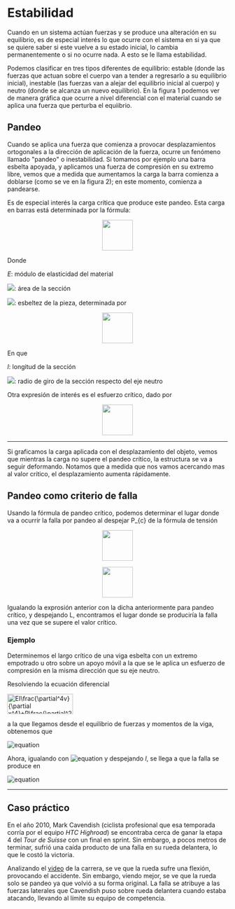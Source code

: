 # Estabilidad
Cuando en un sistema actúan fuerzas y se produce una alteración en su equilibrio, es de especial interés lo que ocurre con el sistema en si ya que 
se quiere saber si este vuelve a su estado inicial, lo cambia permanentemente o si no ocurre nada. A esto se le llama estabilidad. 

Podemos clasificar en tres tipos diferentes de equilibrio: estable (donde las fuerzas que actuan sobre el cuerpo van a tender a regresarlo a su equilibrio inicial), 
inestable (las fuerzas van a alejar del equilibrio inicial al cuerpo) y neutro (donde se alcanza un nuevo equilibrio). En la figura 1 podemos ver de manera gráfica 
que ocurre a nivel diferencial con el material cuando se aplica una fuerza que perturba el equiibrio.

## Pandeo
Cuando se aplica una fuerza que comienza a provocar desplazamientos ortogonales a la dirección de aplicación de la fuerza, ocurre un fenómeno llamado "pandeo" o 
inestabilidad. Si tomamos por ejemplo una barra esbelta apoyada, y aplicamos una fuerza de compresión en su extremo libre, vemos que a medida que aumentamos la carga la 
barra comienza a doblarse (como se ve en la figura 2); en este momento, comienza a pandearse.

Es de especial interés la carga crítica que produce este pandeo. Esta carga en barras está
 determinada por la fórmula:
 
<p align="center">
 <img src="https://render.githubusercontent.com/render/math?math=P_{c}=\frac{\pi^{2}E\Omega}{\lambda^{2}}" width="70" height="70">
</p>

Donde

_E_: módulo de elasticidad del material

<img src="https://render.githubusercontent.com/render/math?math=\Omega">: área de la sección

<img src="https://render.githubusercontent.com/render/math?math=\lambda">: esbeltez de la pieza, determinada por

<p align="center">
  <img src="https://render.githubusercontent.com/render/math?math=\lambda=\frac{l}{I_{min}}" width="70" height="70">
</p>

En que

_l_: longitud de la sección

<img src="https://render.githubusercontent.com/render/math?math=I_{min}">: radio de giro de la sección respecto del eje neutro

Otra expresión de interés es el esfuerzo crítico, dado por

<p align="center">
  <img src="https://render.githubusercontent.com/render/math?math=\sigma_{c}=\frac{P_{c}}{\Omega}" width="70" height="70">
</p>

-----------

Si graficamos la carga aplicada con el desplazamiento del objeto, vemos que mientras la carga no supere el pandeo crítico, la estructura se 
va a seguir deformando. Notamos que a medida que nos vamos acercando mas al valor crítico, el desplazamiento aumenta rápidamente.

## Pandeo como criterio de falla

Usando la fórmula de pandeo crítico, podemos determinar el lugar donde va a ocurrir la falla por pandeo al despejar P_{c} de la fórmula de tensión


<p align="center">
  <img src="https://render.githubusercontent.com/render/math?math=\sigma_{Y}=\frac{P_{c}}{A}" width="70" height="70">
</p>

<p align="center">
  <img src="https://render.githubusercontent.com/render/math?math=P_{c}=A\sigma_{Y}" width="70" height="70">
</p>

Igualando la exprosión anterior con la dicha anteriormente para pandeo crítico, y despejando L, encontramos el lugar donde se produciría la falla una vez que 
se supere el valor crítico.

### Ejemplo

Determinemos el largo crítico de una viga esbelta con un extremo empotrado u otro sobre un apoyo móvil a la que se le aplica un esfuerzo de compresión en la misma 
dirección que su eje neutro.

Resolviendo la ecuación diferencial

<img src="https://bit.ly/3euvrgj" align="center" border="0" alt=" EI\frac{\partial^4v}{\partial x^4}+P\frac{\partial^2v}{\partial x^2}=0 " width="150" height="46" />

a la que llegamos desde el equilibrio de fuerzas y momentos de la viga, obtenemos que 

![equation](https://render.githubusercontent.com/render/math?math=P_{c}=\frac{2\pi^{2}EI}{l^{2}})

Ahora, igualando con ![equation](https://render.githubusercontent.com/render/math?math=P_{c}=\sigma_{Y}A) y despejando _l_, se llega a que la falla se produce en

![equation](https://render.githubusercontent.com/render/math?math=l_{c}=\pi\sqrt{\frac{2EI}{\sigma_{Y}A}})

----

## Caso práctico

En el año 2010, Mark Cavendish (ciclista profesional que esa temporada corría por el equipo _HTC Highroad_) se encontraba cerca de ganar la etapa 4 del _Tour de Suisse_ 
con un final en sprint. Sin embargo, a pocos metros de terminar, sufrió una caída producto de una falla en su rueda delantera, lo que le costó la victoria.

Analizando el [video](https://www.youtube.com/watch?v=lNsnpmvO7YU)  de la carrera, se ve que la rueda sufre una flexión, provocando el accidente. Sin embargo, viendo mejor, se ve que la rueda solo se pandeo ya que volvió a su forma original.
La falla se atribuye a las fuerzas laterales que Cavendish puso sobre rueda delantera cuando estaba atacando, llevando al límite su equipo de competencia.


